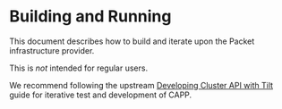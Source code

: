 # Building and Running

This document describes how to build and iterate upon the Packet infrastructure provider.

This is _not_ intended for regular users.

We recommend following the upstream [Developing Cluster API with Tilt](https://cluster-api.sigs.k8s.io/developer/tilt.html) guide for iterative test and development of CAPP.

